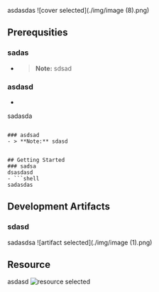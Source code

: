 
asdasdas
![cover selected](./img/image (8).png)

## Prerequsities

### sadas
- > **Note:** sdsad
      
### asdasd
- ```shell
sadasda
```
      
### asdsad
- > **Note:** sdasd
      

## Getting Started
### sadsa
dsasdasd
- ```shell
sadasdas
```

## Development Artifacts
### sdasd
sadasdsa
![artifact selected](./img/image (1).png)

## Resource
asdasd
![resource selected](./img/image.png)


    